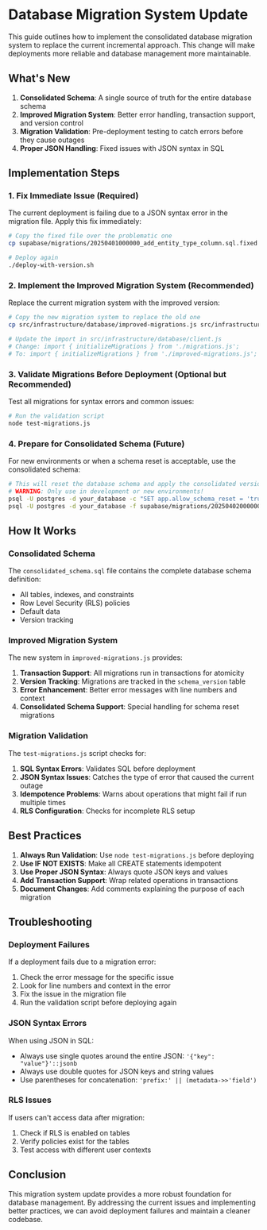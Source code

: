 # Database Migration System Update

This guide outlines how to implement the consolidated database migration system to replace the current incremental approach. This change will make deployments more reliable and database management more maintainable.

## What's New

1. **Consolidated Schema**: A single source of truth for the entire database schema
2. **Improved Migration System**: Better error handling, transaction support, and version control
3. **Migration Validation**: Pre-deployment testing to catch errors before they cause outages
4. **Proper JSON Handling**: Fixed issues with JSON syntax in SQL

## Implementation Steps

### 1. Fix Immediate Issue (Required)

The current deployment is failing due to a JSON syntax error in the migration file. Apply this fix immediately:

```bash
# Copy the fixed file over the problematic one
cp supabase/migrations/20250401000000_add_entity_type_column.sql.fixed supabase/migrations/20250401000000_add_entity_type_column.sql

# Deploy again
./deploy-with-version.sh
```

### 2. Implement the Improved Migration System (Recommended)

Replace the current migration system with the improved version:

```bash
# Copy the new migration system to replace the old one
cp src/infrastructure/database/improved-migrations.js src/infrastructure/database/migrations.js

# Update the import in src/infrastructure/database/client.js
# Change: import { initializeMigrations } from './migrations.js';
# To: import { initializeMigrations } from './improved-migrations.js';
```

### 3. Validate Migrations Before Deployment (Optional but Recommended)

Test all migrations for syntax errors and common issues:

```bash
# Run the validation script
node test-migrations.js
```

### 4. Prepare for Consolidated Schema (Future)

For new environments or when a schema reset is acceptable, use the consolidated schema:

```bash
# This will reset the database schema and apply the consolidated version
# WARNING: Only use in development or new environments!
psql -U postgres -d your_database -c "SET app.allow_schema_reset = 'true';"
psql -U postgres -d your_database -f supabase/migrations/20250402000000_consolidated_schema_reset.sql
```

## How It Works

### Consolidated Schema

The `consolidated_schema.sql` file contains the complete database schema definition:

- All tables, indexes, and constraints
- Row Level Security (RLS) policies
- Default data
- Version tracking

### Improved Migration System

The new system in `improved-migrations.js` provides:

1. **Transaction Support**: All migrations run in transactions for atomicity
2. **Version Tracking**: Migrations are tracked in the `schema_version` table
3. **Error Enhancement**: Better error messages with line numbers and context
4. **Consolidated Schema Support**: Special handling for schema reset migrations

### Migration Validation

The `test-migrations.js` script checks for:

1. **SQL Syntax Errors**: Validates SQL before deployment
2. **JSON Syntax Issues**: Catches the type of error that caused the current outage
3. **Idempotence Problems**: Warns about operations that might fail if run multiple times
4. **RLS Configuration**: Checks for incomplete RLS setup

## Best Practices

1. **Always Run Validation**: Use `node test-migrations.js` before deploying
2. **Use IF NOT EXISTS**: Make all CREATE statements idempotent
3. **Use Proper JSON Syntax**: Always quote JSON keys and values
4. **Add Transaction Support**: Wrap related operations in transactions
5. **Document Changes**: Add comments explaining the purpose of each migration

## Troubleshooting

### Deployment Failures

If a deployment fails due to a migration error:

1. Check the error message for the specific issue
2. Look for line numbers and context in the error
3. Fix the issue in the migration file
4. Run the validation script before deploying again

### JSON Syntax Errors

When using JSON in SQL:

- Always use single quotes around the entire JSON: `'{"key": "value"}'::jsonb`
- Always use double quotes for JSON keys and string values
- Use parentheses for concatenation: `'prefix:' || (metadata->>'field')`

### RLS Issues

If users can't access data after migration:

1. Check if RLS is enabled on tables
2. Verify policies exist for the tables
3. Test access with different user contexts

## Conclusion

This migration system update provides a more robust foundation for database management. By addressing the current issues and implementing better practices, we can avoid deployment failures and maintain a cleaner codebase.